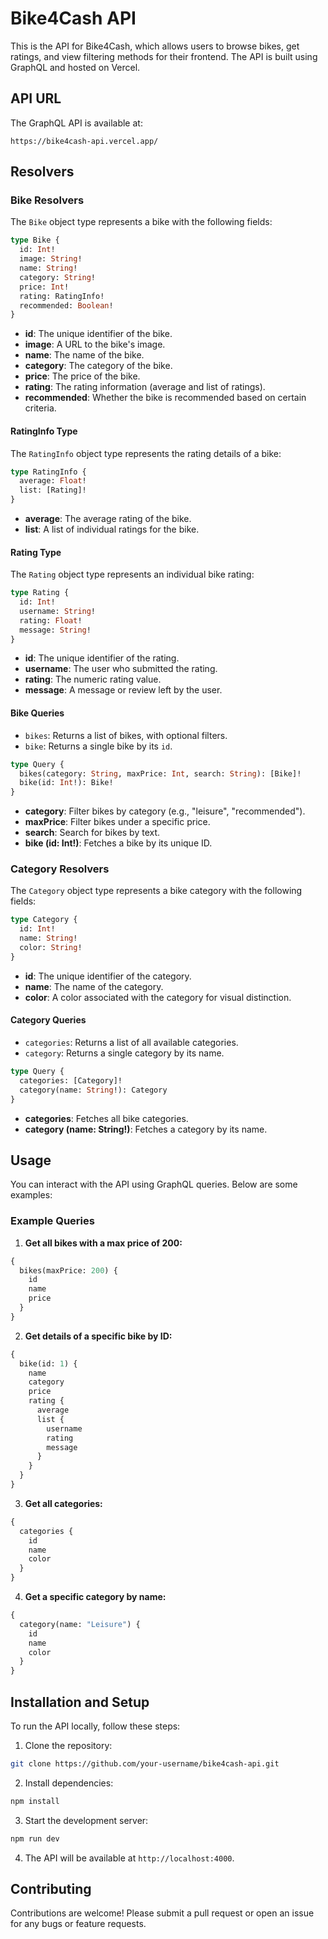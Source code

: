 # Bike4Cash API

This is the API for Bike4Cash, which allows users to browse bikes, get ratings, and view filtering methods for their frontend. The API is built using GraphQL and hosted on Vercel.

## API URL

The GraphQL API is available at:

```
https://bike4cash-api.vercel.app/
```

## Resolvers

### Bike Resolvers

The `Bike` object type represents a bike with the following fields:

```graphql
type Bike {
  id: Int!
  image: String!
  name: String!
  category: String!
  price: Int!
  rating: RatingInfo!
  recommended: Boolean!
}
```

- **id**: The unique identifier of the bike.
- **image**: A URL to the bike's image.
- **name**: The name of the bike.
- **category**: The category of the bike.
- **price**: The price of the bike.
- **rating**: The rating information (average and list of ratings).
- **recommended**: Whether the bike is recommended based on certain criteria.

#### RatingInfo Type

The `RatingInfo` object type represents the rating details of a bike:

```graphql
type RatingInfo {
  average: Float!
  list: [Rating]!
}
```

- **average**: The average rating of the bike.
- **list**: A list of individual ratings for the bike.

#### Rating Type

The `Rating` object type represents an individual bike rating:

```graphql
type Rating {
  id: Int!
  username: String!
  rating: Float!
  message: String!
}
```

- **id**: The unique identifier of the rating.
- **username**: The user who submitted the rating.
- **rating**: The numeric rating value.
- **message**: A message or review left by the user.

#### Bike Queries

- `bikes`: Returns a list of bikes, with optional filters.
- `bike`: Returns a single bike by its `id`.

```graphql
type Query {
  bikes(category: String, maxPrice: Int, search: String): [Bike]!
  bike(id: Int!): Bike!
}
```

- **category**: Filter bikes by category (e.g., "leisure", "recommended").
- **maxPrice**: Filter bikes under a specific price.
- **search**: Search for bikes by text.
- **bike (id: Int!)**: Fetches a bike by its unique ID.

### Category Resolvers

The `Category` object type represents a bike category with the following fields:

```graphql
type Category {
  id: Int!
  name: String!
  color: String!
}
```

- **id**: The unique identifier of the category.
- **name**: The name of the category.
- **color**: A color associated with the category for visual distinction.

#### Category Queries

- `categories`: Returns a list of all available categories.
- `category`: Returns a single category by its name.

```graphql
type Query {
  categories: [Category]!
  category(name: String!): Category
}
```

- **categories**: Fetches all bike categories.
- **category (name: String!)**: Fetches a category by its name.

## Usage

You can interact with the API using GraphQL queries. Below are some examples:

### Example Queries

1. **Get all bikes with a max price of 200:**

```graphql
{
  bikes(maxPrice: 200) {
    id
    name
    price
  }
}
```

2. **Get details of a specific bike by ID:**

```graphql
{
  bike(id: 1) {
    name
    category
    price
    rating {
      average
      list {
        username
        rating
        message
      }
    }
  }
}
```

3. **Get all categories:**

```graphql
{
  categories {
    id
    name
    color
  }
}
```

4. **Get a specific category by name:**

```graphql
{
  category(name: "Leisure") {
    id
    name
    color
  }
}
```

## Installation and Setup

To run the API locally, follow these steps:

1. Clone the repository:

```bash
git clone https://github.com/your-username/bike4cash-api.git
```

2. Install dependencies:

```bash
npm install
```

3. Start the development server:

```bash
npm run dev
```

4. The API will be available at `http://localhost:4000`.

## Contributing

Contributions are welcome! Please submit a pull request or open an issue for any bugs or feature requests.
